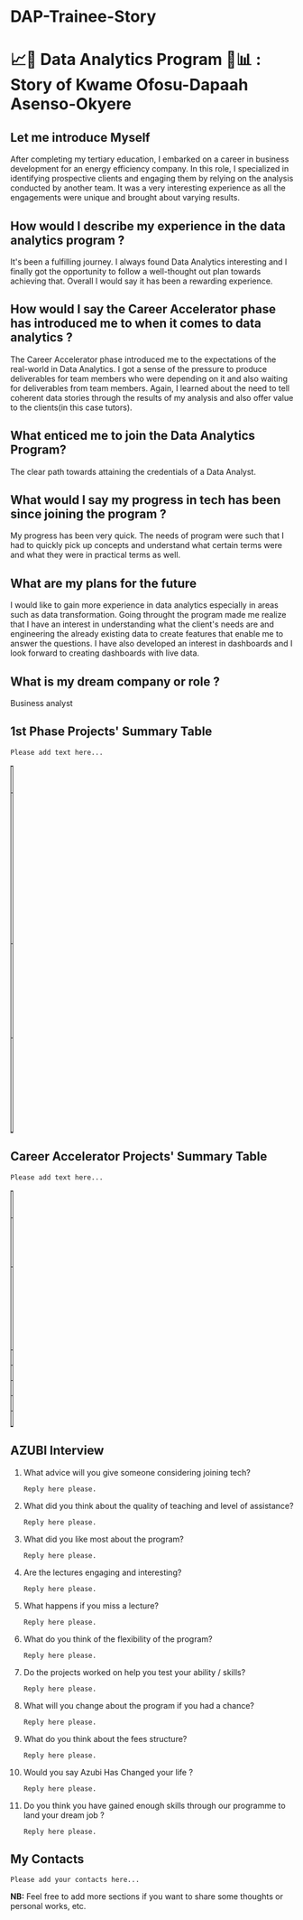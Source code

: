 # DAP-Trainee-Story
# 📈🧪 Data Analytics Program 🧠📊 : Story of Kwame Ofosu-Dapaah Asenso-Okyere

## Let me introduce Myself
After completing my tertiary education, I embarked on a career in business development for an energy efficiency company. In this role, I specialized in identifying prospective clients and engaging them by relying on the analysis conducted by another team. It was a very interesting experience as all the engagements were unique and brought about varying results.

## How would I describe my experience in the data analytics program ? 
It's been a fulfilling journey. I always found Data Analytics interesting and I finally got the opportunity to follow a well-thought out plan towards achieving that. Overall I would say it has been a rewarding experience.

## How would I say the Career Accelerator phase has introduced me to when it comes to data analytics ? 
The Career Accelerator phase introduced me to the expectations of the real-world in Data Analytics. I got a sense of the pressure to produce deliverables for team members who were depending on it and also waiting for deliverables from team members. Again, I learned about the need to tell coherent data stories through the results of my analysis and also offer value to the clients(in this case tutors).

## What enticed me to join the Data Analytics Program?
The clear path towards attaining the credentials of a Data Analyst.

## What would I say my progress in tech has been since joining the program ? 
My progress has been very quick. The needs of program were such that I had to quickly pick up concepts and understand what certain terms were and what they were in practical terms as well.

## What are my plans for the future 
I would like to gain more experience in data analytics especially in areas such as data transformation. Going throught the program made me realize that I have an interest in understanding what the client's needs are and engineering the already existing data  to create features that enable me to answer the questions. I have also developed an interest in dashboards and I look forward to creating dashboards with live data.

## What is my dream company or role ?
Business analyst

## 1st Phase Projects' Summary Table
`Please add text here...`
<table style="width: 1%;" border="1" cellpadding="1">
<tbody>
<tr>
<td>#</td>
<td>Project's Name</td>
<td>Description</td>
<td>Additional</td>
</tr>

<tr>
<td>1</td>
<td>Parking tickets leaderboard</td>
<td>An analysis of parking tickets issued in NYC</td>
<td>An analysis to see the agencies that issued tickets the most out of the first 1 million records of the NYC Parking Violations Data</td>
</tr>

<tr>
<td>2</td>
<td>Shifting Immages</td>
<td> Shifting images of numbers from the mnist dataset</td>
<td> This is a program to shift the position of images from the MNIST data set</td>
</tr>

<tr>
<td>3</td>
<td> Sales Analysis</td>
<td> A brief sales analysis</td>
<td> Created a dataframe from a list of dictionaries and did some analysis</td>
</tr>

</tbody>
</table>

## Career Accelerator Projects' Summary Table
`Please add text here...`
<table style="width: 1%;" border="1" cellpadding="1">
<tbody>
<tr>
<td>#</td>
<td>Project's Name</td>
<td>Description</td>
<td>Article</td>
<td>Deployed App</td>
<td>App Repository</td>
<td>Dev Repository</td>
</tr>

<tr>
<td>1</td>
<td>India Startup Funding </td>
<td>An analysis of funding for startups in India </td>
<td>|[Article](https://www.linkedin.com/pulse/india-startup-funding-analysis-kwame-asenso-okyere/?trackingId=3mn9RrhyQfKN1Y3UEKqpxg%3D%3D)|</td>
<td>N/A</td>
<td>https://github.com/odee0405/India-Startup-Funding-Analysis</td>
<td>https://github.com/odee0405/India-Startup-Funding-Analysis/blob/main/Analysis/Startup%20Data%20Cleaned%20and%20Analysis.ipynb</td>
</tr>

<tr>
<td>2</td>
<td>Corporacion Favorita Grocery Chain Sales Analysis and Forecasting </td>
<td>https://github.com/odee0405/Grocery-store-forecast </td>
<td> </td>
<td> </td>
<td> </td>
<td> </td>
</tr>

<tr>
<td>3</td>
<td> </td>
<td> </td>
<td> </td>
<td> </td>
<td> </td>
<td> </td>
</tr>

<tr>
<td>4</td>
<td> </td>
<td> </td>
<td> </td>
<td> </td>
<td> </td>
<td> </td>
</tr>

<tr>
<td>5</td>
<td> </td>
<td> </td>
<td> </td>
<td> </td>
<td> </td>
<td> </td>
</tr>

<tr>
<td>6</td>
<td> </td>
<td> </td>
<td> </td>
<td> </td>
<td> </td>
<td> </td>
</tr>

<tr>
<td>Capstsone</td>
<td> </td>
<td> </td>
<td> </td>
<td> </td>
<td> </td>
<td> </td>
</tr>

</tbody>
</table>

## AZUBI Interview 
1. What advice will you give someone considering joining tech? 

    `Reply here please.`

1. What did you think about the quality of teaching and level of assistance? 

    `Reply here please.`

1. What did you like most about the program? 

    `Reply here please.`

1. Are the lectures engaging and interesting? 

    `Reply here please.`

1. What happens if you miss a lecture? 

    `Reply here please.`

1. What do you think of the flexibility of the program? 

    `Reply here please.`

1. Do the projects worked on help you test your ability / skills? 

    `Reply here please.`

1. What will you change about the program if you had a chance? 

    `Reply here please.`

1. What do you think about the fees structure? 

    `Reply here please.`

1. Would you say Azubi Has Changed your life ? 

    `Reply here please.`

1. Do you think you have gained enough skills through our programme to land your dream job ? 

    `Reply here please.`


## My Contacts
`Please add your contacts here...`

**NB:**
Feel free to add more sections if you want to share some thoughts or personal works, etc.
